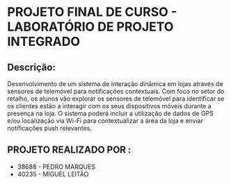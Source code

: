 # PROJETO FINAL DE CURSO - LABORATÓRIO DE PROJETO INTEGRADO
## Descrição:


Desenvolvimento de um sistema de interação
dinâmica em lojas através de sensores de telemóvel
para notificações contextuais. Com foco no setor do
retalho, os alunos vão explorar os sensores de
telemóvel para identificar se os clientes estão a
interagir com os seus dispositivos móveis durante a
presença na loja. O sistema poderá incluir a
utilização de dados de GPS e/ou localização via Wi-Fi
para contextualizar a área da loja e enviar
notificações push relevantes.

## PROJETO REALIZADO POR :

- 38688 - PEDRO MARQUES
- 40235 - MIGUEL LEITÃO
